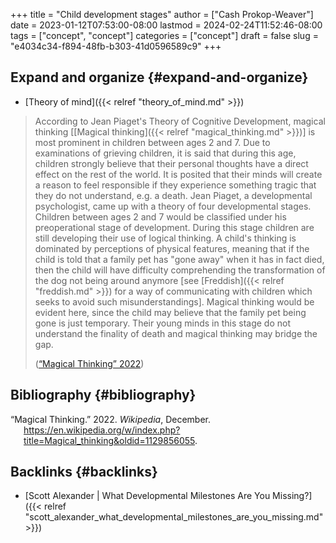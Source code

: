 +++
title = "Child development stages"
author = ["Cash Prokop-Weaver"]
date = 2023-01-12T07:53:00-08:00
lastmod = 2024-02-24T11:52:46-08:00
tags = ["concept", "concept"]
categories = ["concept"]
draft = false
slug = "e4034c34-f894-48fb-b303-41d0596589c9"
+++

## Expand and organize {#expand-and-organize}

-   [Theory of mind]({{< relref "theory_of_mind.md" >}})

> According to Jean Piaget's Theory of Cognitive Development, magical thinking [[Magical thinking]({{< relref "magical_thinking.md" >}})] is most prominent in children between ages 2 and 7. Due to examinations of grieving children, it is said that during this age, children strongly believe that their personal thoughts have a direct effect on the rest of the world. It is posited that their minds will create a reason to feel responsible if they experience something tragic that they do not understand, e.g. a death. Jean Piaget, a developmental psychologist, came up with a theory of four developmental stages. Children between ages 2 and 7 would be classified under his preoperational stage of development. During this stage children are still developing their use of logical thinking. A child's thinking is dominated by perceptions of physical features, meaning that if the child is told that a family pet has "gone away" when it has in fact died, then the child will have difficulty comprehending the transformation of the dog not being around anymore [see [Freddish]({{< relref "freddish.md" >}}) for a way of communicating with children which seeks to avoid such misunderstandings]. Magical thinking would be evident here, since the child may believe that the family pet being gone is just temporary. Their young minds in this stage do not understand the finality of death and magical thinking may bridge the gap.
>
> (<a href="#citeproc_bib_item_1">“Magical Thinking” 2022</a>)


## Bibliography {#bibliography}

<style>.csl-entry{text-indent: -1.5em; margin-left: 1.5em;}</style><div class="csl-bib-body">
  <div class="csl-entry"><a id="citeproc_bib_item_1"></a>“Magical Thinking.” 2022. <i>Wikipedia</i>, December. <a href="https://en.wikipedia.org/w/index.php?title=Magical_thinking&oldid=1129856055">https://en.wikipedia.org/w/index.php?title=Magical_thinking&#38;oldid=1129856055</a>.</div>
</div>


## Backlinks {#backlinks}

-   [Scott Alexander | What Developmental Milestones Are You Missing?]({{< relref "scott_alexander_what_developmental_milestones_are_you_missing.md" >}})
